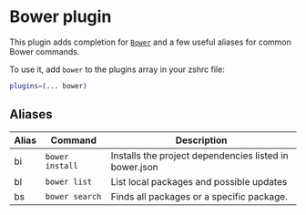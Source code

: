 # Bower plugin

This plugin adds completion for [`Bower`](https://bower.io/) and a few useful
aliases for common Bower commands.

To use it, add `bower` to the plugins array in your zshrc file:

```zsh
plugins=(... bower)
```

## Aliases

| Alias | Command         | Description                                            |
| ----- | --------------- | ------------------------------------------------------ |
| bi    | `bower install` | Installs the project dependencies listed in bower.json |
| bl    | `bower list`    | List local packages and possible updates               |
| bs    | `bower search`  | Finds all packages or a specific package.              |
